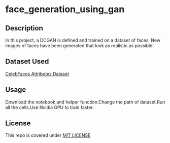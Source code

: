 # face_generation_using_gan
## Description

In this project, a DCGAN is defined and trained on a dataset of faces.  New  images of faces have been generated that look as realistic as possible!

## Dataset Used

[CelebFaces Attributes Dataset](http://mmlab.ie.cuhk.edu.hk/projects/CelebA.html)

## Usage

Download the notebook and helper function.Change the path of dataset.Run all the cells.Use Nvidia GPU to train faster.

## License

This repo is covered under [MIT LICENSE](https://github.com/ishan6899/face_generation_using_gan/master/LICENSE)
